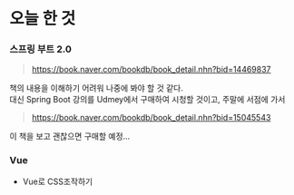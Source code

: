 # 오늘 한 것 
### 스프링 부트 2.0 
> https://book.naver.com/bookdb/book_detail.nhn?bid=14469837

책의 내용을 이해하기 어려워 나중에 봐야 할 것 같다.<br>
대신 Spring Boot 강의를 Udmey에서 구매하여 시청할 것이고, 주말에 서점에 가서 
> https://book.naver.com/bookdb/book_detail.nhn?bid=15045543

이 책을 보고 괜찮으면 구매할 예정...

### Vue
- Vue로 CSS조작하기